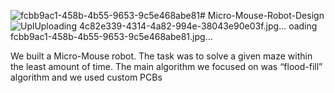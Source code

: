 ![fcbb9ac1-458b-4b55-9653-9c5e468abe81](https://github.com/GishanDaminduDK/Micro-Mouse-Robot-Design/assets/124694898/a31bcb6f-2dea-4e4e-81a2-37888b056754)# Micro-Mouse-Robot-Design
![Upl![Uploading 4c82e339-4314-4a82-994e-38043e90e03f.jpg…]()
oading fcbb9ac1-458b-4b55-9653-9c5e468abe81.jpg…]()


We built a Micro-Mouse robot. The task was to solve a given maze within the least amount of time. The main algorithm we focused on was “flood-fill” algorithm and we used custom PCBs
